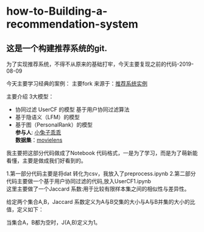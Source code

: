 # how-to-Building-a-recommendation-system
## 这是一个构建推荐系统的git.

为了实现推荐系统，不得不从原来的基础打牢，今天主要复现之前的代码-2019-08-09

今天主要学习经典的案例：
主要fork 来源于：[推荐系统实例](https://github.com/lpty/recommendation)  

主要介绍 3大模型：
* 协同过滤 UserCF 的模型 
基于用户协同过滤算法  
* 基于隐语义（LFM）的模型  
* 基于图（PersonalRank）的模型  
**参与人**: [小兔子乖乖](https://github.com/PandasCute)  
**数据集**：[movielens](http://grouplens.org/datasets/movielens/1m)   

我主要把这部分代码做成了Notebook 代码格式，一是为了学习，而是为了萌新能看懂，主要是做成我们好看到的。

1.第一部分代码主要是将dat 转化为csv，我放入了preprocess.ipynb
2.第二部分代码主要做一个基于用户协同过滤的代码,放入UserCF1.ipynb    
这里主要做了一个Jaccard 系数:用于比较有限样本集之间的相似性与差异性。     

给定两个集合A,B，Jaccard 系数定义为A与B交集的大小与A与B并集的大小的比值，定义如下：     


当集合A，B都为空时，J(A,B)定义为1。      

